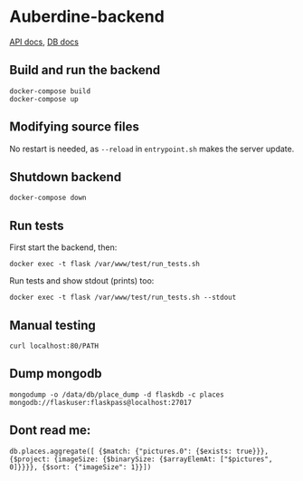 # Auberdine-backend

[API docs](./docs/api.md), [DB docs](./docs/db.md)

## Build and run the backend
```
docker-compose build 
docker-compose up
```

## Modifying source files
No restart is needed, as `--reload` in `entrypoint.sh` makes the server update.

## Shutdown backend
```
docker-compose down
```

## Run tests
First start the backend, then:
```
docker exec -t flask /var/www/test/run_tests.sh
```

Run tests and show stdout (prints) too:
```
docker exec -t flask /var/www/test/run_tests.sh --stdout
```

## Manual testing

```
curl localhost:80/PATH
```

## Dump mongodb
```
mongodump -o /data/db/place_dump -d flaskdb -c places mongodb://flaskuser:flaskpass@localhost:27017
```

## Dont read me:
```
db.places.aggregate([ {$match: {"pictures.0": {$exists: true}}}, {$project: {imageSize: {$binarySize: {$arrayElemAt: ["$pictures", 0]}}}}, {$sort: {"imageSize": 1}}])
```
